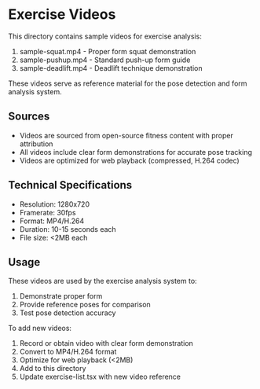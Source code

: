 # Exercise Videos

This directory contains sample videos for exercise analysis:

1. sample-squat.mp4 - Proper form squat demonstration
2. sample-pushup.mp4 - Standard push-up form guide
3. sample-deadlift.mp4 - Deadlift technique demonstration

These videos serve as reference material for the pose detection and form analysis system.

## Sources
- Videos are sourced from open-source fitness content with proper attribution
- All videos include clear form demonstrations for accurate pose tracking
- Videos are optimized for web playback (compressed, H.264 codec)

## Technical Specifications
- Resolution: 1280x720
- Framerate: 30fps
- Format: MP4/H.264
- Duration: 10-15 seconds each
- File size: <2MB each

## Usage
These videos are used by the exercise analysis system to:
1. Demonstrate proper form
2. Provide reference poses for comparison
3. Test pose detection accuracy

To add new videos:
1. Record or obtain video with clear form demonstration
2. Convert to MP4/H.264 format
3. Optimize for web playback (<2MB)
4. Add to this directory
5. Update exercise-list.tsx with new video reference
